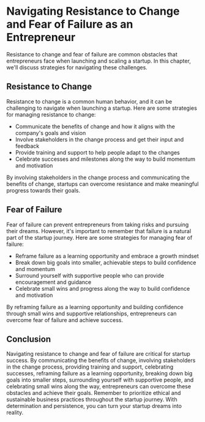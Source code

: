 # Navigating Resistance to Change and Fear of Failure as an Entrepreneur

Resistance to change and fear of failure are common obstacles that entrepreneurs face when launching and scaling a startup. In this chapter, we'll discuss strategies for navigating these challenges.

Resistance to Change
--------------------

Resistance to change is a common human behavior, and it can be challenging to navigate when launching a startup. Here are some strategies for managing resistance to change:

* Communicate the benefits of change and how it aligns with the company's goals and vision
* Involve stakeholders in the change process and get their input and feedback
* Provide training and support to help people adapt to the changes
* Celebrate successes and milestones along the way to build momentum and motivation

By involving stakeholders in the change process and communicating the benefits of change, startups can overcome resistance and make meaningful progress towards their goals.

Fear of Failure
---------------

Fear of failure can prevent entrepreneurs from taking risks and pursuing their dreams. However, it's important to remember that failure is a natural part of the startup journey. Here are some strategies for managing fear of failure:

* Reframe failure as a learning opportunity and embrace a growth mindset
* Break down big goals into smaller, achievable steps to build confidence and momentum
* Surround yourself with supportive people who can provide encouragement and guidance
* Celebrate small wins and progress along the way to build confidence and motivation

By reframing failure as a learning opportunity and building confidence through small wins and supportive relationships, entrepreneurs can overcome fear of failure and achieve success.

Conclusion
----------

Navigating resistance to change and fear of failure are critical for startup success. By communicating the benefits of change, involving stakeholders in the change process, providing training and support, celebrating successes, reframing failure as a learning opportunity, breaking down big goals into smaller steps, surrounding yourself with supportive people, and celebrating small wins along the way, entrepreneurs can overcome these obstacles and achieve their goals. Remember to prioritize ethical and sustainable business practices throughout the startup journey. With determination and persistence, you can turn your startup dreams into reality.
